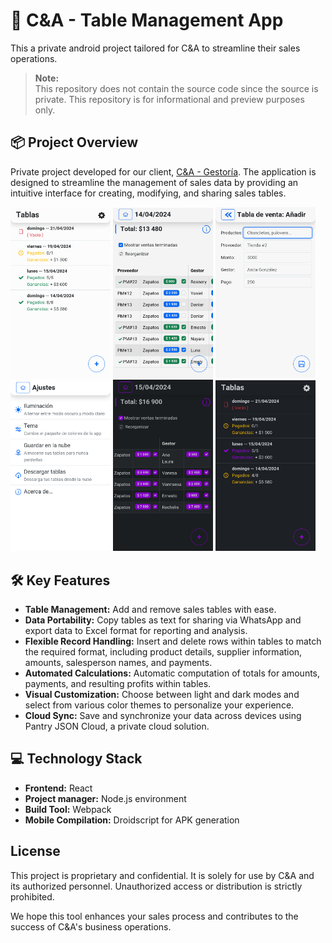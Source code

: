  
# 🚀 C&A - Table Management App
This a private android project tailored for C&A to streamline their sales operations.

> **Note:**  
  This repository does not contain the source code since the source is private. This repository is for informational and preview purposes only.

## 📦 Project Overview
Private project developed for our client, [C&A - Gestoría](https://github.com/CA-Gestoria). 
The application is designed to streamline the management of sales data by providing an intuitive interface for creating, modifying, and sharing sales tables.

<p align="left">
  <img src="docs/screenshot_01.jpg" width="160" alt="screenshot">
  <img src="docs/screenshot_02.jpg" width="160" alt="screenshot">
  <img src="docs/screenshot_03.jpg" width="160" alt="screenshot">
  <img src="docs/screenshot_04.jpg" width="160" alt="screenshot">
  <img src="docs/screenshot_05.jpg" width="160" alt="screenshot">
  <img src="docs/screenshot_06.jpg" width="160" alt="screenshot">
</p>

## 🛠️ Key Features
- **Table Management:** Add and remove sales tables with ease.
- **Data Portability:** Copy tables as text for sharing via WhatsApp and export data to Excel format for reporting and analysis.
- **Flexible Record Handling:** Insert and delete rows within tables to match the required format, including product details, supplier information, amounts, salesperson names, and payments.
- **Automated Calculations:** Automatic computation of totals for amounts, payments, and resulting profits within tables.
- **Visual Customization:** Choose between light and dark modes and select from various color themes to personalize your experience.
- **Cloud Sync:** Save and synchronize your data across devices using Pantry JSON Cloud, a private cloud solution.


## 💻 Technology Stack

- **Frontend:** React
- **Project manager:** Node.js environment
- **Build Tool:** Webpack 
- **Mobile Compilation:** Droidscript for APK generation

## License
This project is proprietary and confidential. 
It is solely for use by C&A and its authorized personnel. 
Unauthorized access or distribution is strictly prohibited.

We hope this tool enhances your sales process and contributes to the success of C&A's business operations.
 